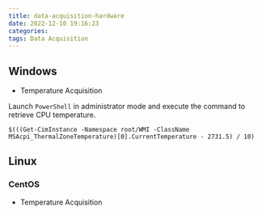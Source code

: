 ```yaml
---
title: data-acquisition-hardware
date: 2022-12-10 19:16:23
categories:
tags: Data Acquisition
---
```


## Windows

* Temperature Acquisition

Launch `PowerShell` in administrator mode and execute the command to retrieve CPU temperature.

```
$(((Get-CimInstance -Namespace root/WMI -ClassName MSAcpi_ThermalZoneTemperature)[0].CurrentTemperature - 2731.5) / 10)
```

<!-- more -->

## Linux

### CentOS

* Temperature Acquisition